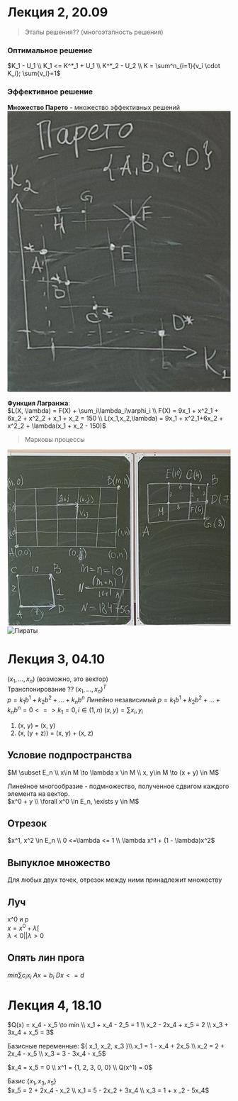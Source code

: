 # Лекция 2, 20.09

>Этапы решения?? (многоэтапность решения)

### Оптимальное решение
$K_1 - U_1 \\
K_1 <= K^*_1 + U_1 \\
K^*_2 - U_2 \\
K = \sum^n_{i=1}{v_i \cdot K_i}; \sum{v_i}=1$

### Эффективное решение
**Множество Парето** - множество эффективных решений
![Можество Парето](img/L2_1.jpg)

**Функция Лагранжа**:  
$L(X, \lambda) = F(X) + \sum_i\lambda_i\varphi_i \\
F(X) = 9x_1 + x^2_1 + 6x_2 + x^2_2 + x_1 + x_2 = 150 \\
L(x_1,x_2,\lambda) = 9x_1 + x^2_1+6x_2 + x^2_2 + \lambda(x_1 + x_2 - 150)$

>Марковы процессы

![Черепашка](img/L2_2.jpg)
![Пираты](img/L2_3.jpg)

# Лекция 3, 04.10

$(x_1, ..., x_n)$ (возможно, это вектор)  
Транспонирование ?? $(x_1, ..., x_n)^T$  
$p = k_1b^1 + k_2b^2 + ... + k_nb^n$
Линейно независимый  $p = k_1b^1 + k_2b^2 + ... + k_nb^n = 0 <=> k_1 = 0, i \in (1, n)$
$(x, y) = \sum{x_i,y_i}$

1. (x, y) = (x, y)
2. (x, (y + z)) = (x, y) + (x, z)

## Условие подпространства
$M \subset E_n \\
x\in M \to \lambda x \in M \\
x, y\in M \to (x + y) \in M$

Линейное многообразие - подмножество, полученное сдвигом каждого элемента на вектор.  
$x^0 + y \\
\forall x^0 \in E_n, \exists y \in M$

## Отрезок
$x^1, x^2 \in E_n \\
0 <=\lambda <= 1 \\
\lambda x^1 + (1 - \lambda)x^2$

## Выпуклое множество
Для любых двух точек, отрезок между ними принадлежит множеству

## Луч
x^0 и p  
$x = x^0 + \lambda [$  
$\lambda < 0 || \lambda > 0$

## Опять лин прога
$min\sum{c_i x_i}$
$Ax = b_i$
$Dx <= d$

# Лекция 4, 18.10

$Q(x) = x_4 - x_5 \to min \\
x_1 + x_4 - 2_5 = 1 \\
x_2 - 2x_4 + x_5 = 2 \\
x_3 + 3x_4 + x_5 = 3$


Базисные переменные: ${ x_1, x_2, x_3 }\\
x_1 = 1 - x_4 + 2x_5 \\
x_2 = 2 + 2x_4 - x_5 \\
x_3 = 3 - 3x_4 - x_5$

$x_4 = x_5 = 0 \\
x^1 = {1, 2, 3, 0, 0} \\
Q(x^1) = 0$

Базис $\{x_1, x_3, x_5\}$  
$x_5 = 2 + 2x_4 - x_2 \\
x_1 = 5 - 2x_2 + 3x_4 \\
x_3 = 1 + x _2 - 5x_4$ 
